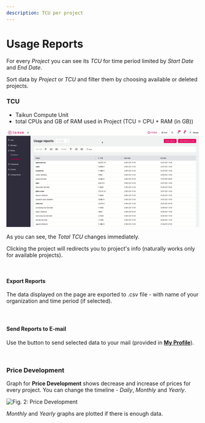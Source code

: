 ```yaml
---
description: TCU per project
---
```


# Usage Reports

For every _Project_  you can see its _TCU_ for time period limited by _Start Date_ and _End Date_.

Sort data by _Project_ or _TCU_ and filter them by choosing available or deleted projects.



### **TCU**

* Taikun Compute Unit
* &#x20;total CPUs and GB of RAM used in Project (TCU = CPU + RAM (in GB))

![Fig.1: Usage Reports](<../.gitbook/assets/usage reports.gif>)



As you can see, the _Total TCU_ changes immediately.

Clicking the project will redirects you to project's info (naturally works only for available projects).

​

#### Export Reports <a href="#export-billing-data" id="export-billing-data"></a>

The data displayed on the page are exported to .csv file - with name of your organization and time period (if selected).

#### ​ <a href="#undefined" id="undefined"></a>

#### Send Reports to E-mail <a href="#send-billing-data-to-e-mail" id="send-billing-data-to-e-mail"></a>

Use the button to send selected data to your mail (provided in [**My Profile**](https://itera.gitbook.io/taikun/user-guide-1/manager/my-profile)).

​

### Price Development <a href="#price-development" id="price-development"></a>

Graph for **Price Development** shows decrease and increase of prices for every project. You can change the timeline - _Daily_, _Monthly_ and _Yearly_.

![Fig. 2: Price Development](https://gblobscdn.gitbook.com/assets%2F-MJQrhtis3vRAM281R7J%2F-MZRj5XhkLAGrjJz1pZs%2F-MZSxvhjh07IKhyNkJ7P%2Fprice%20development.gif?alt=media\&token=4d20e658-39de-4105-8820-67b0f5fbdd54)

_Monthly_ and _Yearly_ graphs are plotted if there is enough data.

